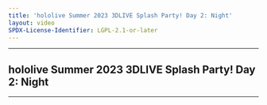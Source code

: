 ```yaml
---
title: 'hololive Summer 2023 3DLIVE Splash Party! Day 2: Night'
layout: video
SPDX-License-Identifier: LGPL-2.1-or-later
---
```


---

## hololive Summer 2023 3DLIVE Splash Party! Day 2: Night

<div class="container">
  <video-js id="my-video" class="vjs-fluid vjs-layout-medium" controls preload="auto" poster="https://media.discordapp.net/attachments/1181190364565094432/1181190792858062938/holospnight.jpg">
    <source src="https://xx58j-my.sharepoint.com/:v:/g/personal/peekaboo_xx58j_onmicrosoft_com/EaeHfSA2p9RPs3Haaq9MU1cBb3Imd1YOEJrpqSiVvPsaNg?download=1" type="video/mp4"/>
  </video-js>
</div>

---
